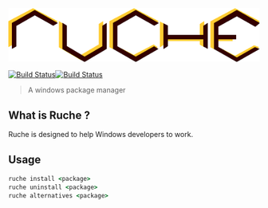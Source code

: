 [![ruche logo](https://github.com/quentinrossetti/ruche/blob/master/doc/assets/ruche-logo.png)](https://github.com/quentinrossetti/ruche)

[![Build Status][gemnasium-image]][gemnasium-url][![Build Status][travis-image]][travis-url]

> A windows package manager

## What is Ruche ?

Ruche is designed to help Windows developers to work.

## Usage

```bat
ruche install <package>
ruche uninstall <package>
ruche alternatives <package>
```

[gemnasium-url]: https://gemnasium.org/quentinrossetti/ruche
[gemnasium-image]: http://img.shields.io/gemnasium/quentinrossetti/ruche.svg
[travis-url]: https://travis-ci.org/quentinrossetti/ruche
[travis-image]: http://img.shields.io/travis/quentinrossetti/ruche.svg
